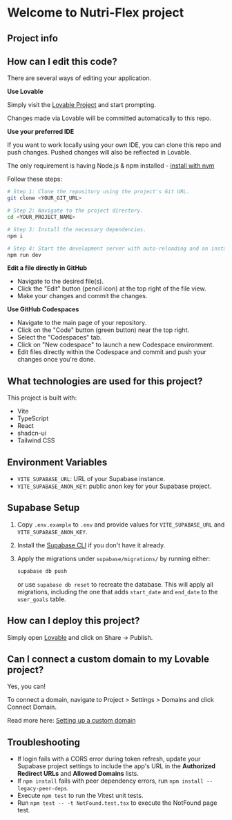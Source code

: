 # Welcome to Nutri-Flex project

## Project info


## How can I edit this code?

There are several ways of editing your application.

**Use Lovable**

Simply visit the [Lovable Project](https://lovable.dev/projects/275ee7c3-d818-47e2-a3a1-f45b247974ed) and start prompting.

Changes made via Lovable will be committed automatically to this repo.

**Use your preferred IDE**

If you want to work locally using your own IDE, you can clone this repo and push changes. Pushed changes will also be reflected in Lovable.

The only requirement is having Node.js & npm installed - [install with nvm](https://github.com/nvm-sh/nvm#installing-and-updating)

Follow these steps:

```sh
# Step 1: Clone the repository using the project's Git URL.
git clone <YOUR_GIT_URL>

# Step 2: Navigate to the project directory.
cd <YOUR_PROJECT_NAME>

# Step 3: Install the necessary dependencies.
npm i

# Step 4: Start the development server with auto-reloading and an instant preview.
npm run dev
```

**Edit a file directly in GitHub**

- Navigate to the desired file(s).
- Click the "Edit" button (pencil icon) at the top right of the file view.
- Make your changes and commit the changes.

**Use GitHub Codespaces**

- Navigate to the main page of your repository.
- Click on the "Code" button (green button) near the top right.
- Select the "Codespaces" tab.
- Click on "New codespace" to launch a new Codespace environment.
- Edit files directly within the Codespace and commit and push your changes once you're done.

## What technologies are used for this project?

This project is built with:

- Vite
- TypeScript
- React
- shadcn-ui
- Tailwind CSS


## Environment Variables

- `VITE_SUPABASE_URL`: URL of your Supabase instance.
- `VITE_SUPABASE_ANON_KEY`: public anon key for your Supabase project.

## Supabase Setup

1. Copy `.env.example` to `.env` and provide values for
   `VITE_SUPABASE_URL` and `VITE_SUPABASE_ANON_KEY`.
2. Install the [Supabase CLI](https://supabase.com/docs/guides/cli) if you
   don't have it already.
3. Apply the migrations under `supabase/migrations/` by running either:

   ```sh
   supabase db push
   ```

   or use `supabase db reset` to recreate the database. This will apply all
   migrations, including the one that adds `start_date` and `end_date` to the
   `user_goals` table.


## How can I deploy this project?

Simply open [Lovable](https://lovable.dev/projects/275ee7c3-d818-47e2-a3a1-f45b247974ed) and click on Share -> Publish.

## Can I connect a custom domain to my Lovable project?

Yes, you can!

To connect a domain, navigate to Project > Settings > Domains and click Connect Domain.

Read more here: [Setting up a custom domain](https://docs.lovable.dev/tips-tricks/custom-domain#step-by-step-guide)

## Troubleshooting

- If login fails with a CORS error during token refresh, update your Supabase project settings to include the app's URL in the **Authorized Redirect URLs** and **Allowed Domains** lists.
- If `npm install` fails with peer dependency errors, run `npm install --legacy-peer-deps`.
- Execute `npm test` to run the Vitest unit tests.
- Run `npm test -- -t NotFound.test.tsx` to execute the NotFound page test.
